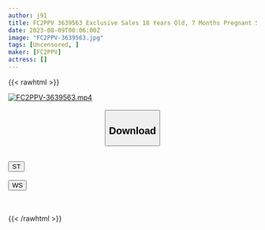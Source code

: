 ```yaml
---
author: j91
title: FC2PPV 3639563 Exclusive Sales 18 Years Old, 7 Months Pregnant Super Beautiful Housewife, First Shooting Even Though She Has A Loving Husband! ! Slapping, C*****g, And Facial Cumshots On A Super-Masochistic Pregnant Woman! ! Personal Photography Individual Photography Original 374th Person [cen]
date: 2023-08-09T00:06:00Z
image: "FC2PPV-3639563.jpg"
tags: [Uncensored, ]
maker: [FC2PPV]
actress: []
---
```



{{< rawhtml >}}

<div class="video" data-videoid="bkRGze2AJmuPvP0">
    <a href="javascript:;">
        <img src="https://my.j91.asia/posts/FC2PPV-3639563/FC2PPV-3639563.jpg" width="WIDTH" height="HEIGHT" alt="FC2PPV-3639563.mp4" loading="lazy">
    </a>
</div>

<script type="text/javascript" src="https://j91.asia/asset/on-demand-st.js"></script>

<br>
  <link rel="stylesheet" href="https://j91.asia/asset/bs5.css">
  
  <center>
  <button class="btn btn-primary" type="button" data-bs-toggle="collapse" data-bs-target=".multi-collapse" aria-expanded="false" aria-controls="multiCollapseExample1 multiCollapseExample2"><h2>Download</h2></button></center>
</p>
<div class="row">
  <div class="col">
    <div class="collapse multi-collapse" id="multiCollapseExample1">
      <div class="card card-body">
	      	      <br>
<div class="buttons">  
<a href="https://streamtape.to/v/bkRGze2AJmuPvP0"><button class="btn-hover color-3"><i class="fa fa-download"></i> ST</button></a></div>
    </div>
  </div>
</div>
  <div class="col">
    <div class="collapse multi-collapse" id="multiCollapseExample2">
      <div class="card card-body">
	      <br>
<div class="buttons">
    <a href="https://wolfstream.tv/79x4jtyphe7h"><button class="btn-hover color-9"><i class="fa fa-download"></i> WS</button></a></div>
<br><br>
      </div>
    </div>
  </div>
</div>

{{< /rawhtml >}}
